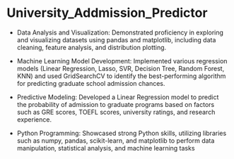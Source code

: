 # University_Addmission_Predictor

* Data Analysis and Visualization: Demonstrated proficiency in exploring and visualizing datasets using pandas and
 matplotlib, including data cleaning, feature analysis, and distribution plotting.

* Machine Learning Model Development: Implemented various regression models (Linear Regression, Lasso, SVR,
 Decision Tree, Random Forest, KNN) and used GridSearchCV to identify the best-performing algorithm for predicting
 graduate school admission chances.

* Predictive Modeling: Developed a Linear Regression model to predict the probability of admission to graduate
 programs based on factors such as GRE scores, TOEFL scores, university ratings, and research experience.

*  Python Programming: Showcased strong Python skills, utilizing libraries such as numpy, pandas, scikit-learn, and
 matplotlib to perform data manipulation, statistical analysis, and machine learning tasks


